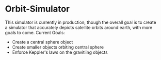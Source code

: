 # Orbit-Simulator
This simulator is currently in production, though the overall goal is to create a simulator that accurately depicts satellite orbits around earth, with more goals to come.
Current Goals:

- Create a central sphere object
- Create smaller objects orbiting central sphere
- Enforce Keppler's laws on the gravitiing objects

